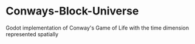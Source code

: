 # Conways-Block-Universe
Godot implementation of Conway's Game of Life with the time dimension represented spatially
